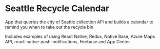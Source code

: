 # Seattle Recycle Calendar

App that queries the city of Seattle collection API and builds a calendar to remind you when to take out the recycle bin.

Includes examples of using React Native, Redux, Native Base, Azure Maps API, react-native-push-notifications, Firebase and App Center.
